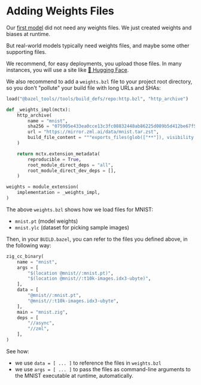 
# Adding Weights Files

Our [first model](../tutorials/write_first_model.md) did not need any weights files.
We just created weights and biases at runtime.

But real-world models typically need weights files, and maybe some other
supporting files.

We recommend, for easy deployments, you upload those files. In many instances,
you will use a site like [🤗 Hugging Face](https://huggingface.co).

We also recommend to add a `weights.bzl` file to your project root directory, so
you don't "pollute" your build file with long URLs and SHAs:

```python
load("@bazel_tools//tools/build_defs/repo:http.bzl", "http_archive")

def _weights_impl(mctx):
    http_archive(
        name = "mnist",
        sha256 = "075905e433ea0cce13c3fc08832448ab86225d089b5d412be67f59c29388fb19",
        url = "https://mirror.zml.ai/data/mnist.tar.zst",
        build_file_content = """exports_files(glob(["**"]), visibility = ["//visibility:public"])""",
    )

    return mctx.extension_metadata(
        reproducible = True,
        root_module_direct_deps = "all",
        root_module_direct_dev_deps = [],
    )

weights = module_extension(
    implementation = _weights_impl,
)
```

The above `weights.bzl` shows how we load files for MNIST:

- `mnist.pt` (model weights)
- `mnist.ylc` (dataset for picking sample images)

Then, in your `BUILD.bazel`, you can refer to the files you defined above, in
the following way:

```python
zig_cc_binary(
    name = "mnist",
    args = [
        "$(location @mnist//:mnist.pt)",
        "$(location @mnist//:t10k-images.idx3-ubyte)",
    ],
    data = [
        "@mnist//:mnist.pt",
        "@mnist//:t10k-images.idx3-ubyte",
    ],
    main = "mnist.zig",
    deps = [
        "//async",
        "//zml",
    ],
)
```

See how:

- we use `data = [ ... ]` to reference the files in `weights.bzl`
- we use `args = [ ... ]` to pass the files as command-line arguments to the
  MNIST executable at runtime, automatically.
